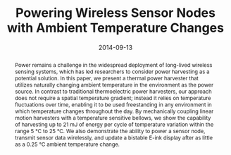 ---
abstract: "Power remains a challenge in the widespread deployment of long-lived wireless\
  \ sensing systems, which has led researchers to consider power harvesting as a potential\
  \ solution. In this paper, we present a thermal power harvester that utilizes naturally\
  \ changing ambient temperature in the environment as the power source. In contrast\
  \ to traditional thermoelectric power harvesters, our approach does not require\
  \ a spatial temperature gradient; instead it relies on temperature fluctuations\
  \ over time, enabling it to be used freestanding in any environment in which temperature\
  \ changes throughout the day. By mechanically coupling linear motion harvesters\
  \ with a temperature sensitive bellows, we show the capability of harvesting up\
  \ to 21 mJ of energy per cycle of temperature variation within the range 5 \xB0\
  C to 25 \xB0C. We also demonstrate the ability to power a sensor node, transmit\
  \ sensor data wirelessly, and update a bistable E-ink display after as little as\
  \ a 0.25 \xB0C ambient temperature change."
authors:
- Chen Zhao
- Sam Yisrael
- Joshua R. Smith
- patel
award: ''
bibtex: |-
  @inproceedings{Zhao:2014:PWS:2632048.2632066,
   author = {Zhao, Chen and Yisrael, Sam and Smith, Joshua R. and Patel, Shwetak N.},
   title = {Powering Wireless Sensor Nodes with Ambient Temperature Changes},
   booktitle = {Proceedings of the 2014 ACM International Joint Conference on Pervasive and Ubiquitous Computing},
   series = {UbiComp '14},
   year = {2014},
   isbn = {978-1-4503-2968-2},
   location = {Seattle, Washington},
   pages = {383--387},
   numpages = {5},
   url = {http://doi.acm.org/10.1145/2632048.2632066},
   doi = {10.1145/2632048.2632066},
   acmid = {2632066},
   publisher = {ACM},
   address = {New York, NY, USA},
   keywords = {battery-free sensors, sensing, thermal energy harvesting},
  }
caption: ''
citation: |-
  Chen Zhao, Sam Yisrael, Joshua R. Smith, and Shwetak N. Patel. 2014. Powering wireless sensor nodes with ambient temperature changes.  In Proceedings of the 2014 ACM International Joint Conference on Pervasive and Ubiquitous Computing (UbiComp '14). ACM, New York, NY, USA,  383-387. DOI=http://dx.doi.org/10.1145/2632048.2632066
conference: ACM International Joint Conference on Pervasive and Ubiquitous Computing
  (UbiComp), 2014
date: '2014-09-13'
image: ''
pdf: /pdfs/powering-wireless.pdf
thumbnail: ''
title: Powering Wireless Sensor Nodes with Ambient Temperature Changes
video: ''
video_embed: ''
---